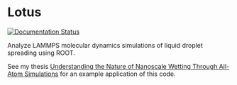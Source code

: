 # Lotus

[![Documentation Status](https://readthedocs.org/projects/lotus-md/badge/?version=latest)](https://lotus-md.readthedocs.io/en/latest/?badge=latest)

Analyze LAMMPS molecular dynamics simulations of liquid droplet spreading using ROOT.

See my thesis [Understanding the Nature of Nanoscale Wetting Through All-Atom Simulations](https://ideaexchange.uakron.edu/honors_research_projects/653/) for an example application of this code.
